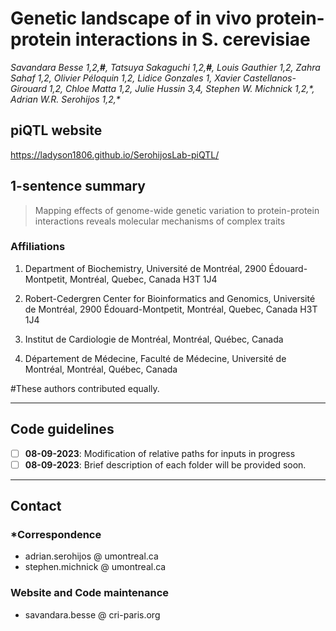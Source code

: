 # __Genetic landscape of in vivo protein-protein interactions in S. cerevisiae__
_Savandara Besse 1,2,__#__, Tatsuya Sakaguchi 1,2,__#__, Louis Gauthier 1,2, Zahra Sahaf 1,2, Olivier Péloquin 1,2, Lidice Gonzales 1, Xavier Castellanos-Girouard 1,2, Chloe Matta 1,2, Julie Hussin 3,4, Stephen W. Michnick 1,2,\*, Adrian W.R. Serohijos 1,2,\*_
 
 
## piQTL website
https://ladyson1806.github.io/SerohijosLab-piQTL/

## 1-sentence summary
> Mapping effects of genome-wide genetic variation to protein-protein interactions reveals molecular mechanisms of complex traits 


### Affiliations
1. Department of Biochemistry, Université de Montréal, 2900 Édouard-Montpetit, Montréal, Quebec, Canada H3T 1J4

2. Robert-Cedergren Center for Bioinformatics and Genomics, Université de Montréal, 2900 Édouard-Montpetit, Montréal, Quebec, Canada H3T 1J4

3. Institut de Cardiologie de Montréal, Montréal, Québec, Canada

4. Département de Médecine, Faculté de Médecine, Université de Montréal, Montréal, Québec, Canada

#These authors contributed equally. 

____ 

## Code guidelines
- [ ] __08-09-2023__: Modification of relative paths for inputs in progress 
- [ ] __08-09-2023__: Brief description of each folder will be provided soon.

___

## Contact 

### *Correspondence
- adrian.serohijos @ umontreal.ca
- stephen.michnick @ umontreal.ca

### Website and Code maintenance
- savandara.besse @ cri-paris.org
